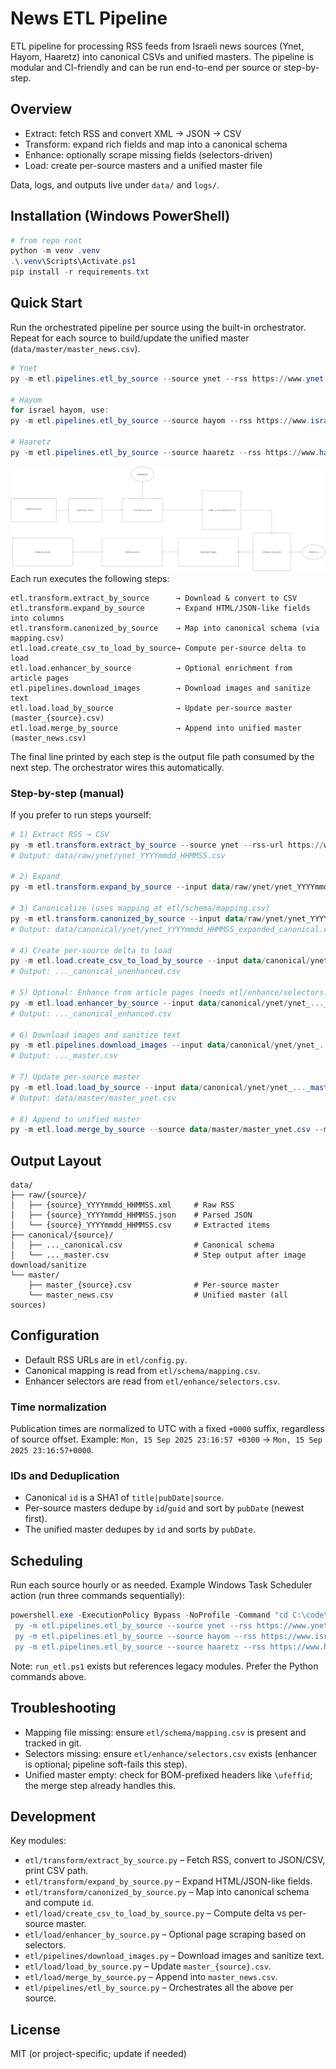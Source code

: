 # News ETL Pipeline

ETL pipeline for processing RSS feeds from Israeli news sources (Ynet, Hayom, Haaretz) into canonical CSVs and unified masters. The pipeline is modular and CI-friendly and can be run end-to-end per source or step-by-step.

## Overview

- Extract: fetch RSS and convert XML → JSON → CSV
- Transform: expand rich fields and map into a canonical schema
- Enhance: optionally scrape missing fields (selectors-driven)
- Load: create per-source masters and a unified master file

Data, logs, and outputs live under `data/` and `logs/`.

## Installation (Windows PowerShell)

```powershell
# from repo root
python -m venv .venv
.\.venv\Scripts\Activate.ps1
pip install -r requirements.txt
```

## Quick Start

Run the orchestrated pipeline per source using the built-in orchestrator. Repeat for each source to build/update the unified master (`data/master/master_news.csv`).

```powershell
# Ynet
py -m etl.pipelines.etl_by_source --source ynet --rss https://www.ynet.co.il/Integration/StoryRss2.xml

# Hayom
for israel hayom, use: 
py -m etl.pipelines.etl_by_source --source hayom --rss https://www.israelhayom.co.il/rss.xml --force-tz-offset 3

# Haaretz
py -m etl.pipelines.etl_by_source --source haaretz --rss https://www.haaretz.co.il/srv/htz---all-articles
```
![alt text](<Drawing 1-1.png>)
Each run executes the following steps:

```
etl.transform.extract_by_source      → Download & convert to CSV
etl.transform.expand_by_source       → Expand HTML/JSON-like fields into columns
etl.transform.canonized_by_source    → Map into canonical schema (via mapping.csv)
etl.load.create_csv_to_load_by_source→ Compute per-source delta to load
etl.load.enhancer_by_source          → Optional enrichment from article pages
etl.pipelines.download_images        → Download images and sanitize text
etl.load.load_by_source              → Update per-source master (master_{source}.csv)
etl.load.merge_by_source             → Append into unified master (master_news.csv)
```

The final line printed by each step is the output file path consumed by the next step. The orchestrator wires this automatically.

### Step-by-step (manual)

If you prefer to run steps yourself:

```powershell
# 1) Extract RSS → CSV
py -m etl.transform.extract_by_source --source ynet --rss-url https://www.ynet.co.il/Integration/StoryRss2.xml
# Output: data/raw/ynet/ynet_YYYYmmdd_HHMMSS.csv

# 2) Expand
py -m etl.transform.expand_by_source --input data/raw/ynet/ynet_YYYYmmdd_HHMMSS.csv --output data/raw/ynet/ynet_YYYYmmdd_HHMMSS_expanded.csv

# 3) Canonicalize (uses mapping at etl/schema/mapping.csv)
py -m etl.transform.canonized_by_source --input data/raw/ynet/ynet_YYYYmmdd_HHMMSS_expanded.csv
# Output: data/canonical/ynet/ynet_YYYYmmdd_HHMMSS_expanded_canonical.csv

# 4) Create per-source delta to load
py -m etl.load.create_csv_to_load_by_source --input data/canonical/ynet/ynet_..._canonical.csv
# Output: ..._canonical_unenhanced.csv

# 5) Optional: Enhance from article pages (needs etl/enhance/selectors.csv)
py -m etl.load.enhancer_by_source --input data/canonical/ynet/ynet_..._canonical_unenhanced.csv
# Output: ..._canonical_enhanced.csv

# 6) Download images and sanitize text
py -m etl.pipelines.download_images --input data/canonical/ynet/ynet_..._canonical_enhanced.csv
# Output: ..._master.csv

# 7) Update per-source master
py -m etl.load.load_by_source --input data/canonical/ynet/ynet_..._master.csv --source ynet
# Output: data/master/master_ynet.csv

# 8) Append to unified master
py -m etl.load.merge_by_source --source data/master/master_ynet.csv --master data/master/master_news.csv
```

## Output Layout

```
data/
├── raw/{source}/
│   ├── {source}_YYYYmmdd_HHMMSS.xml     # Raw RSS
│   ├── {source}_YYYYmmdd_HHMMSS.json    # Parsed JSON
│   └── {source}_YYYYmmdd_HHMMSS.csv     # Extracted items
├── canonical/{source}/
│   ├── ..._canonical.csv                # Canonical schema
│   └── ..._master.csv                   # Step output after image download/sanitize
└── master/
    ├── master_{source}.csv              # Per-source master
    └── master_news.csv                  # Unified master (all sources)
```

## Configuration

- Default RSS URLs are in `etl/config.py`.
- Canonical mapping is read from `etl/schema/mapping.csv`.
- Enhancer selectors are read from `etl/enhance/selectors.csv`.

### Time normalization
Publication times are normalized to UTC with a fixed `+0000` suffix, regardless of source offset. Example: `Mon, 15 Sep 2025 23:16:57 +0300` → `Mon, 15 Sep 2025 23:16:57+0000`.

### IDs and Deduplication
- Canonical `id` is a SHA1 of `title|pubDate|source`.
- Per-source masters dedupe by `id`/`guid` and sort by `pubDate` (newest first).
- The unified master dedupes by `id` and sorts by `pubDate`.

## Scheduling

Run each source hourly or as needed. Example Windows Task Scheduler action (run three commands sequentially):

```powershell
powershell.exe -ExecutionPolicy Bypass -NoProfile -Command "cd C:\code\news-etl; \
 py -m etl.pipelines.etl_by_source --source ynet --rss https://www.ynet.co.il/Integration/StoryRss2.xml; \
 py -m etl.pipelines.etl_by_source --source hayom --rss https://www.israelhayom.co.il/rss.xml; \
 py -m etl.pipelines.etl_by_source --source haaretz --rss https://www.haaretz.co.il/srv/htz---all-articles"
```

Note: `run_etl.ps1` exists but references legacy modules. Prefer the Python commands above.

## Troubleshooting

- Mapping file missing: ensure `etl/schema/mapping.csv` is present and tracked in git.
- Selectors missing: ensure `etl/enhance/selectors.csv` exists (enhancer is optional; pipeline soft-fails this step).
- Unified master empty: check for BOM-prefixed headers like `\ufeffid`; the merge step already handles this.

## Development

Key modules:

- `etl/transform/extract_by_source.py` – Fetch RSS, convert to JSON/CSV, print CSV path.
- `etl/transform/expand_by_source.py` – Expand HTML/JSON-like fields.
- `etl/transform/canonized_by_source.py` – Map into canonical schema and compute `id`.
- `etl/load/create_csv_to_load_by_source.py` – Compute delta vs per-source master.
- `etl/load/enhancer_by_source.py` – Optional page scraping based on selectors.
- `etl/pipelines/download_images.py` – Download images and sanitize text.
- `etl/load/load_by_source.py` – Update `master_{source}.csv`.
- `etl/load/merge_by_source.py` – Append into `master_news.csv`.
- `etl/pipelines/etl_by_source.py` – Orchestrates all the above per source.

## License

MIT (or project-specific; update if needed)